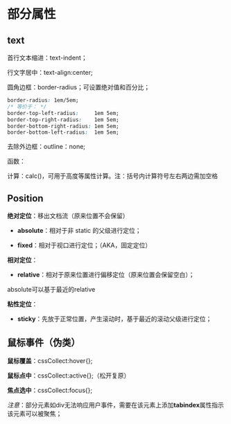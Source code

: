 # 部分属性

## text

首行文本缩进：text-indent；

行文字居中：text-align:center;

圆角边框：border-radius；可设置绝对值和百分比；

```css
border-radius: 1em/5em;
/* 等价于： */
border-top-left-radius:     1em 5em;
border-top-right-radius:    1em 5em;
border-bottom-right-radius: 1em 5em;
border-bottom-left-radius:  1em 5em;
```

去除外边框：outline：none;



函数：

计算：calc()，可用于高度等属性计算。注：括号内计算符号左右两边需加空格



## Position

**绝对定位**：移出文档流（原来位置不会保留）

- **absolute**：相对于非 static 的父级进行定位；

- **fixed**：相对于视口进行定位；（AKA，固定定位）

**相对定位**：

- **relative**：相对于原来位置进行偏移定位（原来位置会保留空白）；

absolute可以基于最近的relative

**粘性定位**：

- **sticky**：先放于正常位置，产生滚动时，基于最近的滚动父级进行定位；



## 鼠标事件（伪类）

**鼠标覆盖**：cssCollect:hover{};

**鼠标点中**：cssCollect:active{};（松开复原）

**焦点选中**：cssCollect:focus{};

*注意*：部分元素如div无法响应用户事件，需要在该元素上添加**tabindex**属性指示该元素可以被聚焦；

